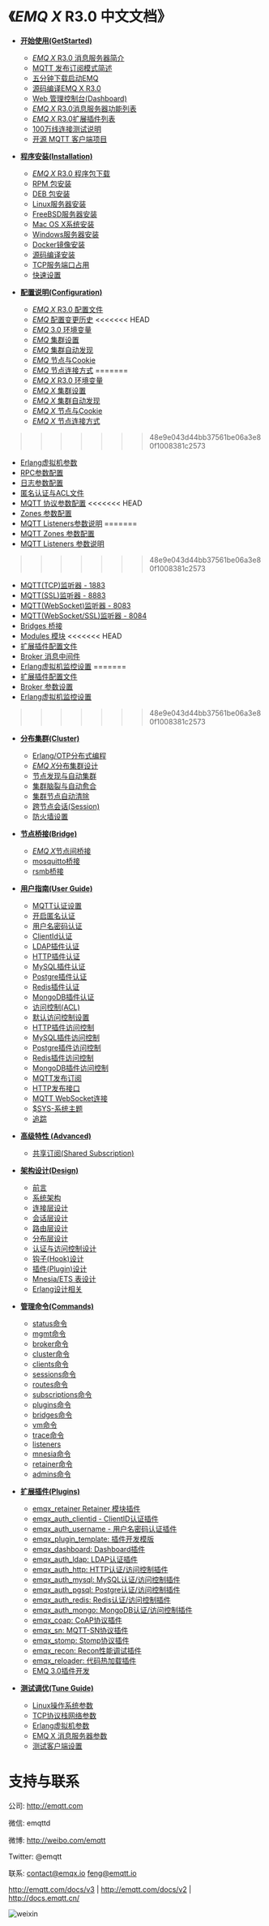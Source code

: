 
《*EMQ X* R3.0 中文文档》
========================

* **[开始使用(GetStarted)](http://docs.emqtt.cn/zh_CN/latest/getstarted.html)**
  * [*EMQ X* R3.0 消息服务器简介](http://docs.emqtt.cn/zh_CN/latest/getstarted.html#emq-3-0)
  * [MQTT 发布订阅模式简述](http://docs.emqtt.cn/zh_CN/latest/getstarted.html#mqtt)
  * [五分钟下载启动EMQ](http://docs.emqtt.cn/zh_CN/latest/getstarted.html#emq)
  * [源码编译EMQ X R3.0](http://docs.emqtt.cn/zh_CN/latest/getstarted.html#compile)
  * [Web 管理控制台(Dashboard)](http://docs.emqtt.cn/zh_CN/latest/getstarted.html#web-dashboard)
  * [*EMQ X* R3.0消息服务器功能列表](http://docs.emqtt.cn/zh_CN/latest/getstarted.html#features)
  * [*EMQ X* R3.0扩展插件列表](http://docs.emqtt.cn/zh_CN/latest/getstarted.html#plugins)
  * [100万线连接测试说明](http://docs.emqtt.cn/zh_CN/latest/getstarted.html#c1000k)
  * [开源 MQTT 客户端项目](http://docs.emqtt.cn/zh_CN/latest/getstarted.html#mqtt-clients)

* **[程序安装(Installation)](http://docs.emqtt.cn/zh_CN/latest/install.html)**
  * [*EMQ X* R3.0 程序包下载](http://docs.emqtt.cn/zh_CN/latest/install.html#emq-3-0)
  * [RPM 包安装](http://docs.emqtt.cn/zh_CN/latest/install.html#rpm)
  * [DEB 包安装](http://docs.emqtt.cn/zh_CN/latest/install.html#deb)
  * [Linux服务器安装](http://docs.emqtt.cn/zh_CN/latest/install.html#linux)
  * [FreeBSD服务器安装](http://docs.emqtt.cn/zh_CN/latest/install.html#freebsd)
  * [Mac OS X系统安装](http://docs.emqtt.cn/zh_CN/latest/install.html#mac-os-x)
  * [Windows服务器安装](http://docs.emqtt.cn/zh_CN/latest/install.html#windows)
  * [Docker镜像安装](http://docs.emqtt.cn/zh_CN/latest/install.html#docker)
  * [源码编译安装](http://docs.emqtt.cn/zh_CN/latest/install.html#build-from-source)
  * [TCP服务端口占用](http://docs.emqtt.cn/zh_CN/latest/install.html#tcp)
  * [快速设置](http://docs.emqtt.cn/zh_CN/latest/install.html#quick-setup)

* **[配置说明(Configuration)](http://docs.emqtt.cn/zh_CN/latest/config.html)**
  * [*EMQ X* R3.0 配置文件](http://docs.emqtt.cn/zh_CN/latest/config.html#emqx-r3-0)
  * [*EMQ* 配置变更历史](http://docs.emqtt.cn/zh_CN/latest/config.html#emq)
<<<<<<< HEAD
  * [*EMQ* 3.0 环境变量](http://docs.emqtt.cn/zh_CN/latest/config.html#id2)
  * [*EMQ* 集群设置](http://docs.emqtt.cn/zh_CN/latest/config.html#emq-x) 
  * [*EMQ* 集群自动发现](http://docs.emqtt.cn/zh_CN/latest/config.html#id7) 
  * [*EMQ* 节点与Cookie](http://docs.emqtt.cn/zh_CN/latest/config.html#emq-x-cookie)
  * [*EMQ* 节点连接方式](http://docs.emqtt.cn/zh_CN/latest/config.html#id8)
=======
  * [*EMQ X* R3.0 环境变量](http://docs.emqtt.cn/zh_CN/latest/config.html#id2)
  * [*EMQ X* 集群设置](http://docs.emqtt.cn/zh_CN/latest/config.html#id3)
  * [*EMQ X* 集群自动发现](http://docs.emqtt.cn/zh_CN/latest/config.html#id8)
  * [*EMQ X* 节点与Cookie](http://docs.emqtt.cn/zh_CN/latest/config.html#emqcookie)
  * [*EMQ X* 节点连接方式](http://docs.emqtt.cn/zh_CN/latest/config.html#id9)
>>>>>>> 48e9e043d44bb37561be06a3e80f1008381c2573
  * [Erlang虚拟机参数](http://docs.emqtt.cn/zh_CN/latest/config.html#erlang)
  * [RPC参数配置](http://docs.emqtt.cn/zh_CN/latest/config.html#rpc)
  * [日志参数配置](http://docs.emqtt.cn/zh_CN/latest/config.html#id9)
  * [匿名认证与ACL文件](http://docs.emqtt.cn/zh_CN/latest/config.html#acl)
  * [MQTT 协议参数配置](http://docs.emqtt.cn/zh_CN/latest/config.html#mqtt)
<<<<<<< HEAD
  * [Zones 参数配置](http://docs.emqtt.cn/zh_CN/latest/config.html##mqtt-zones)  
  * [MQTT Listeners参数说明](http://docs.emqtt.cn/zh_CN/latest/config.html#mqtt-listeners)
=======
  * [MQTT Zones 参数配置](http://docs.emqtt.cn/zh_CN/latest/config.html#zones)
  * [MQTT Listeners 参数说明](http://docs.emqtt.cn/zh_CN/latest/config.html#mqtt-listeners)
>>>>>>> 48e9e043d44bb37561be06a3e80f1008381c2573
  * [MQTT(TCP)监听器 - 1883](http://docs.emqtt.cn/zh_CN/latest/config.html#mqtt-tcp-1883)
  * [MQTT(SSL)监听器 - 8883](http://docs.emqtt.cn/zh_CN/latest/config.html#mqtt-ssl-8883)
  * [MQTT(WebSocket)监听器 - 8083](http://docs.emqtt.cn/zh_CN/latest/config.html#mqtt-websocket-8083)
  * [MQTT(WebSocket/SSL)监听器 - 8084](http://docs.emqtt.cn/zh_CN/latest/config.html#mqtt-websocket-ssl-8084)
  * [Bridges 桥接](http://docs.emqtt.cn/zh_CN/latest/config.html#bridges)
  * [Modules 模块](http://docs.emqtt.cn/zh_CN/latest/config.html#modules)
<<<<<<< HEAD
  * [扩展插件配置文件 ](http://docs.emqtt.cn/zh_CN/latest/config.html#id8)
  * [Broker 消息中间件](http://docs.emqtt.cn/zh_CN/latest/config.html#broker)
  * [Erlang虚拟机监控设置](http://docs.emqtt.cn/zh_CN/latest/config.html#id19)
=======
  * [扩展插件配置文件 ](http://docs.emqtt.cn/zh_CN/latest/config.html#id11)
  * [Broker 参数设置](http://docs.emqtt.cn/zh_CN/latest/config.html#id22)
  * [Erlang虚拟机监控设置](http://docs.emqtt.cn/zh_CN/latest/config.html#id10)
>>>>>>> 48e9e043d44bb37561be06a3e80f1008381c2573

* **[分布集群(Cluster)](http://docs.emqtt.cn/zh_CN/latest/cluster.html)**
  * [Erlang/OTP分布式编程](http://docs.emqtt.cn/zh_CN/latest/cluster.html#erlang-otp)
  * [*EMQ X*分布集群设计](http://docs.emqtt.cn/zh_CN/latest/cluster.html#emq-x)
  * [节点发现与自动集群](http://docs.emqtt.cn/zh_CN/latest/cluster.html#autodiscovery)
  * [集群脑裂与自动愈合](http://docs.emqtt.cn/zh_CN/latest/cluster.html#cluster-netsplit)
  * [集群节点自动清除](http://docs.emqtt.cn/zh_CN/latest/cluster.html#id8)
  * [跨节点会话(Session)](http://docs.emqtt.cn/zh_CN/latest/cluster.html#session)
  * [防火墙设置](http://docs.emqtt.cn/zh_CN/latest/cluster.html#cluster-firewall)

* **[节点桥接(Bridge)](http://docs.emqtt.cn/zh_CN/latest/bridge.html)**
  * [*EMQ X*节点间桥接](http://docs.emqtt.cn/zh_CN/latest/bridge.html#emq-x)
  * [mosquitto桥接](http://docs.emqtt.cn/zh_CN/latest/bridge.html#mosquitto)
  * [rsmb桥接](http://docs.emqtt.cn/zh_CN/latest/bridge.html#rsmb)

* **[用户指南(User Guide)](http://docs.emqtt.cn/zh_CN/latest/guide.html)**
  * [MQTT认证设置](http://docs.emqtt.cn/zh_CN/latest/guide.html#mqtt)
  * [开启匿名认证](http://docs.emqtt.cn/zh_CN/latest/guide.html#id1)
  * [用户名密码认证](http://docs.emqtt.cn/zh_CN/latest/guide.html#id2)
  * [ClientId认证](http://docs.emqtt.cn/zh_CN/latest/guide.html#clientid)
  * [LDAP插件认证](http://docs.emqtt.cn/zh_CN/latest/guide.html#ldap)
  * [HTTP插件认证](http://docs.emqtt.cn/zh_CN/latest/guide.html#http)
  * [MySQL插件认证](http://docs.emqtt.cn/zh_CN/latest/guide.html#mysql)
  * [Postgre插件认证](http://docs.emqtt.cn/zh_CN/latest/guide.html#postgre)
  * [Redis插件认证](http://docs.emqtt.cn/zh_CN/latest/guide.html#redis)
  * [MongoDB插件认证](http://docs.emqtt.cn/zh_CN/latest/guide.html#mongodb)
  * [访问控制(ACL)](http://docs.emqtt.cn/zh_CN/latest/guide.html#acl)
  * [默认访问控制设置](http://docs.emqtt.cn/zh_CN/latest/guide.html#id4)
  * [HTTP插件访问控制](http://docs.emqtt.cn/zh_CN/latest/guide.html#id5)
  * [MySQL插件访问控制](http://docs.emqtt.cn/zh_CN/latest/guide.html#id6)
  * [Postgre插件访问控制](http://docs.emqtt.cn/zh_CN/latest/guide.html#id7)
  * [Redis插件访问控制](http://docs.emqtt.cn/zh_CN/latest/guide.html#id8)
  * [MongoDB插件访问控制](http://docs.emqtt.cn/zh_CN/latest/guide.html#id9)
  * [MQTT发布订阅](http://docs.emqtt.cn/zh_CN/latest/guide.html#id10)
  * [HTTP发布接口](http://docs.emqtt.cn/zh_CN/latest/guide.html#http-publish)
  * [MQTT WebSocket连接](http://docs.emqtt.cn/zh_CN/latest/guide.html#mqtt-websocket)
  * [$SYS-系统主题](http://docs.emqtt.cn/zh_CN/latest/guide.html#sys)
  * [追踪](http://docs.emqtt.cn/zh_CN/latest/guide.html#trace)

* **[高级特性 (Advanced)](http://docs.emqtt.cn/zh_CN/latest/advanced.html)**
  * [共享订阅(Shared Subscription)](http://docs.emqtt.cn/zh_CN/latest/advanced.html#shared-subscription)

* **[架构设计(Design)](http://docs.emqtt.cn/zh_CN/latest/design.html)**
  * [前言](http://docs.emqtt.cn/zh_CN/latest/design.html#intro)
  * [系统架构](http://docs.emqtt.cn/zh_CN/latest/design.html#architecture)
  * [连接层设计](http://docs.emqtt.cn/zh_CN/latest/design.html#connection-layer)
  * [会话层设计](http://docs.emqtt.cn/zh_CN/latest/design.html#session-layer)
  * [路由层设计](http://docs.emqtt.cn/zh_CN/latest/design.html#route-layer)
  * [分布层设计](http://docs.emqtt.cn/zh_CN/latest/design.html#distributed-layer)
  * [认证与访问控制设计](http://docs.emqtt.cn/zh_CN/latest/design.html#auth-acl)
  * [钩子(Hook)设计](http://docs.emqtt.cn/zh_CN/latest/design.html#hook)
  * [插件(Plugin)设计](http://docs.emqtt.cn/zh_CN/latest/design.html#plugin)
  * [Mnesia/ETS 表设计](http://docs.emqtt.cn/zh_CN/latest/design.html#mnesia-ets)
  * [Erlang设计相关](http://docs.emqtt.cn/zh_CN/latest/design.html#erlang)

* **[管理命令(Commands)](http://docs.emqtt.cn/zh_CN/latest/commands.html)**
  * [status命令](http://docs.emqtt.cn/zh_CN/latest/commands.html#status)
  * [mgmt命令](http://docs.emqtt.cn/zh_CN/latest/commands.html#mgmt)
  * [broker命令](http://docs.emqtt.cn/zh_CN/latest/commands.html#broker)
  * [cluster命令](http://docs.emqtt.cn/zh_CN/latest/commands.html#cluster)
  * [clients命令](http://docs.emqtt.cn/zh_CN/latest/commands.html#clients)
  * [sessions命令](http://docs.emqtt.cn/zh_CN/latest/commands.html#sessions)
  * [routes命令](http://docs.emqtt.cn/zh_CN/latest/commands.html#routes)
  * [subscriptions命令](http://docs.emqtt.cn/zh_CN/latest/commands.html#subscriptions)
  * [plugins命令](http://docs.emqtt.cn/zh_CN/latest/commands.html#plugins)
  * [bridges命令](http://docs.emqtt.cn/zh_CN/latest/commands.html#bridges)
  * [vm命令](http://docs.emqtt.cn/zh_CN/latest/commands.html#vm)
  * [trace命令](http://docs.emqtt.cn/zh_CN/latest/commands.html#trace)
  * [listeners](http://docs.emqtt.cn/zh_CN/latest/commands.html#listeners)
  * [mnesia命令](http://docs.emqtt.cn/zh_CN/latest/commands.html#mnesia)
  * [retainer命令](http://docs.emqtt.cn/zh_CN/latest/commands.html#retainer)
  * [admins命令](http://docs.emqtt.cn/zh_CN/latest/commands.html#admins)

* **[扩展插件(Plugins)](http://docs.emqtt.cn/zh_CN/latest/plugins.html)**
  * [emqx_retainer Retainer 模块插件](http://docs.emqtt.cn/zh_CN/latest/plugins.html#emqx-retainer-retainer)
  * [emqx_auth_clientid - ClientID认证插件](http://docs.emqtt.cn/zh_CN/latest/plugins.html#emqx-auth-clientid-clientid)
  * [emqx_auth_username - 用户名密码认证插件](http://docs.emqtt.cn/zh_CN/latest/plugins.html#emqx-auth-username)
  * [emqx_plugin_template: 插件开发模版](http://docs.emqtt.cn/zh_CN/latest/plugins.html#emqx-plugin-template)
  * [emqx_dashboard: Dashboard插件](http://docs.emqtt.cn/zh_CN/latest/plugins.html#emqx-dashboard-dashboard)
  * [emqx_auth_ldap: LDAP认证插件](http://docs.emqtt.cn/zh_CN/latest/plugins.html#emqx-auth-ldap-ldap)
  * [emqx_auth_http: HTTP认证/访问控制插件](http://docs.emqtt.cn/zh_CN/latest/plugins.html#emqx-auth-http-http)
  * [emqx_auth_mysql: MySQL认证/访问控制插件](http://docs.emqtt.cn/zh_CN/latest/plugins.html#emqx-auth-mysql-mysql)
  * [emqx_auth_pgsql: Postgre认证/访问控制插件](http://docs.emqtt.cn/zh_CN/latest/plugins.html#emqx-auth-pgsql-postgre)
  * [emqx_auth_redis: Redis认证/访问控制插件](http://docs.emqtt.cn/zh_CN/latest/plugins.html#emqx-auth-redis-redis)
  * [emqx_auth_mongo: MongoDB认证/访问控制插件](http://docs.emqtt.cn/zh_CN/latest/plugins.html#emqx-auth-mongo-mongodb)
  * [emqx_coap: CoAP协议插件](http://docs.emqtt.cn/zh_CN/latest/plugins.html#emqx-coap-coap)
  * [emqx_sn: MQTT-SN协议插件](http://docs.emqtt.cn/zh_CN/latest/plugins.html#emqx-sn-mqtt-sn)
  * [emqx_stomp: Stomp协议插件](http://docs.emqtt.cn/zh_CN/latest/plugins.html#emqx-stomp-stomp)
  * [emqx_recon: Recon性能调试插件](http://docs.emqtt.cn/zh_CN/latest/plugins.html#emqx-recon-recon)
  * [emqx_reloader: 代码热加载插件](http://docs.emqtt.cn/zh_CN/latest/plugins.html#emqx-reloader)
  * [EMQ 3.0插件开发](http://docs.emqtt.cn/zh_CN/latest/plugins.html#emqx-3-0)

* **[测试调优(Tune Guide)](http://docs.emqtt.cn/zh_CN/latest/tune.html)**
  * [Linux操作系统参数](http://docs.emqtt.cn/zh_CN/latest/tune.html#linux)
  * [TCP协议栈网络参数](http://docs.emqtt.cn/zh_CN/latest/tune.html#tcp)
  * [Erlang虚拟机参数](http://docs.emqtt.cn/zh_CN/latest/tune.html#erlang)
  * [EMQ X 消息服务器参数](http://docs.emqtt.cn/zh_CN/latest/tune.html#emq-x)
  * [测试客户端设置](http://docs.emqtt.cn/zh_CN/latest/tune.html#id1)

支持与联系
==========

公司:    http://emqtt.com

微信:    emqttd

微博:    http://weibo.com/emqtt

Twitter: @emqtt

联系:    contact@emqx.io <feng@emqtt.io>

http://emqtt.com/docs/v3 | http://emqtt.com/docs/v2 | http://docs.emqtt.cn/

![weixin](https://github.com/emqtt/docs_zh/blob/master/source/_static/images/weixin.jpg)

